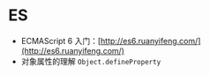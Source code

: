 # ES

-   ECMAScript 6 入门：[http://es6.ruanyifeng.com/](http://es6.ruanyifeng.com/)
-   对象属性的理解 `Object.defineProperty`

